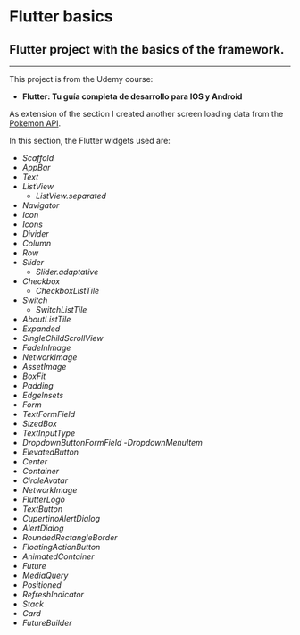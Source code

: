 # Flutter basics
## Flutter project with the basics of the framework.
---

This project is from the Udemy course: 

- **Flutter: Tu guía completa de desarrollo para IOS y Android**

As extension of the section I created another screen loading data from the [Pokemon API](https://pokeapi.co/).


In this section, the Flutter widgets used are:
- *Scaffold*
- *AppBar*
- *Text*
- *ListView*
    - *ListView.separated* 
- *Navigator*
- *Icon*
- *Icons*
- *Divider*
- *Column*
- *Row*
- *Slider*
    - *Slider.adaptative* 
- *Checkbox*
    - *CheckboxListTile*
- *Switch*
    - *SwitchListTile*
- *AboutListTile*
- *Expanded*
- *SingleChildScrollView*
- *FadeInImage*
- *NetworkImage*
- *AssetImage*
- *BoxFit*
- *Padding*
- *EdgeInsets*
- *Form*
- *TextFormField*
- *SizedBox*
- *TextInputType*
- *DropdownButtonFormField*
    -*DropdownMenuItem*
- *ElevatedButton*
- *Center*
- *Container*
- *CircleAvatar*
- *NetworkImage*
- *FlutterLogo*
- *TextButton*
- *CupertinoAlertDialog*
- *AlertDialog*
- *RoundedRectangleBorder*
- *FloatingActionButton*
- *AnimatedContainer*
- *Future*
- *MediaQuery*
- *Positioned*
- *RefreshIndicator*
- *Stack*
- *Card*
- *FutureBuilder*
